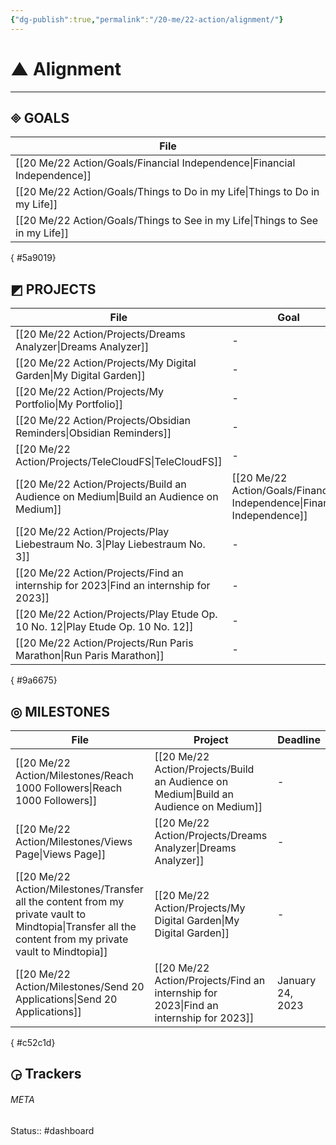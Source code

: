 ```yaml
---
{"dg-publish":true,"permalink":"/20-me/22-action/alignment/"}
---
```


# ▲ Alignment
---

## 🞜 GOALS
| File                                                                            |
| ------------------------------------------------------------------------------- |
| [[20 Me/22 Action/Goals/Financial Independence\|Financial Independence]]     |
| [[20 Me/22 Action/Goals/Things to Do in my Life\|Things to Do in my Life]]   |
| [[20 Me/22 Action/Goals/Things to See in my Life\|Things to See in my Life]] |

{ #5a9019}


## ◩ PROJECTS
| File                                                                                     | Goal                                                                        | Deadline          |
| ---------------------------------------------------------------------------------------- | --------------------------------------------------------------------------- | ----------------- |
| [[20 Me/22 Action/Projects/Dreams Analyzer\|Dreams Analyzer]]                         | \-                                                                          | \-                |
| [[20 Me/22 Action/Projects/My Digital Garden\|My Digital Garden]]                     | \-                                                                          | \-                |
| [[20 Me/22 Action/Projects/My Portfolio\|My Portfolio]]                               | \-                                                                          | \-                |
| [[20 Me/22 Action/Projects/Obsidian Reminders\|Obsidian Reminders]]                   | \-                                                                          | \-                |
| [[20 Me/22 Action/Projects/TeleCloudFS\|TeleCloudFS]]                                 | \-                                                                          | \-                |
| [[20 Me/22 Action/Projects/Build an Audience on Medium\|Build an Audience on Medium]] | [[20 Me/22 Action/Goals/Financial Independence\|Financial Independence]] | \-                |
| [[20 Me/22 Action/Projects/Play Liebestraum No. 3\|Play Liebestraum No. 3]]           | \-                                                                          | February 01, 2023 |
| [[20 Me/22 Action/Projects/Find an internship for 2023\|Find an internship for 2023]] | \-                                                                          | March 01, 2023    |
| [[20 Me/22 Action/Projects/Play Etude Op. 10 No. 12\|Play Etude Op. 10 No. 12]]       | \-                                                                          | April 01, 2023    |
| [[20 Me/22 Action/Projects/Run Paris Marathon\|Run Paris Marathon]]                   | \-                                                                          | April 01, 2023    |

{ #9a6675}


## ◎ MILESTONES
| File                                                                                                                                                       | Project                                                                                  | Deadline         |
| ---------------------------------------------------------------------------------------------------------------------------------------------------------- | ---------------------------------------------------------------------------------------- | ---------------- |
| [[20 Me/22 Action/Milestones/Reach 1000 Followers\|Reach 1000 Followers]]                                                                               | [[20 Me/22 Action/Projects/Build an Audience on Medium\|Build an Audience on Medium]] | \-               |
| [[20 Me/22 Action/Milestones/Views Page\|Views Page]]                                                                                                   | [[20 Me/22 Action/Projects/Dreams Analyzer\|Dreams Analyzer]]                         | \-               |
| [[20 Me/22 Action/Milestones/Transfer all the content from my private vault to Mindtopia\|Transfer all the content from my private vault to Mindtopia]] | [[20 Me/22 Action/Projects/My Digital Garden\|My Digital Garden]]                     | \-               |
| [[20 Me/22 Action/Milestones/Send 20 Applications\|Send 20 Applications]]                                                                               | [[20 Me/22 Action/Projects/Find an internship for 2023\|Find an internship for 2023]] | January 24, 2023 |

{ #c52c1d}


## ◶ Trackers





###### META
Status:: #dashboard 
